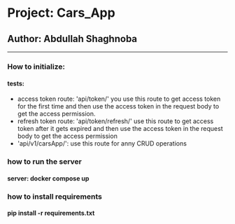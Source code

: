 # Project: Cars_App

## Author: Abdullah Shaghnoba

---

### How to initialize:
#### tests: 
- access token route: 'api/token/'
you use this route to get access token for the first time and then use the access token in the request body to get the access permission.
- refresh token route: 'api/token/refresh/'
use this route to get access token after it gets expired and then use the access token in the request body to get the access permission
- 'api/v1/carsApp/': use this route for anny CRUD operations


### how to run the server
#### server: docker compose up 
### how to install requirements
#### pip install -r requirements.txt